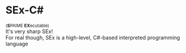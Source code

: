 # SEx-C\#

<sub>(**S**PAIME **EX**ecutable)</sub>\
It's very sharp SEx!\
For real though, SEx is a high-level, C#-based interpreted programming language
